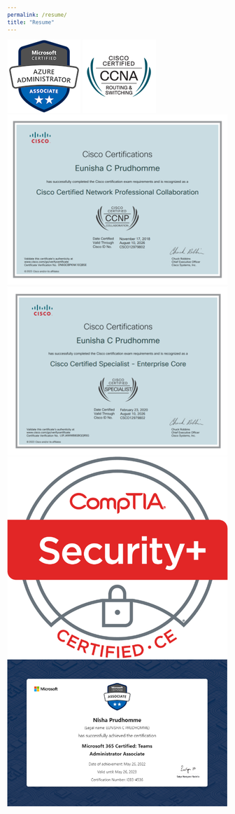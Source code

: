 ```yaml
---
permalink: /resume/
title: "Resume"
---
```


<img src="/assets/images/resume-badge-Azure-Admin.png">
<img src="/assets/images/resume-badge-CCNA.png">
<img src="/assets/images/resume-badge-CCNP.png">
<img src="/assets/images/resume-badge-Enterprise Core.png">
<img src="/assets/images/resume-badge-securityplus.png">
<img src="/assets/images/resume-badge-teams.PNG">
